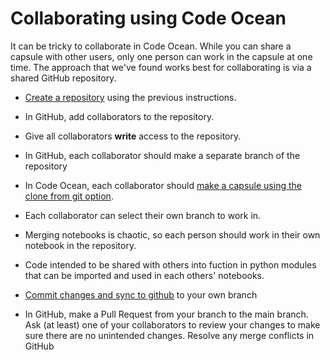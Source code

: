 # Collaborating using Code Ocean

It can be tricky to collaborate in Code Ocean. While you can share a capsule with other users, only one person can work in the capsule at one time. 
The approach that we've found works best for collaborating is via a shared GitHub repository. 

- [Create a repository](create-repo) using the previous instructions. 
- In GitHub, add collaborators to the repository. 

- Give all collaborators <b>write</b> access to the repository.
- In GitHub, each collaborator should make a separate branch of the repository

- In Code Ocean, each collaborator should [make a capsule using the clone from git option](capsule-clone).
- Each collaborator can select their own branch to work in.

- Merging notebooks is chaotic, so each person should work in their own notebook in the repository.
- Code intended to be shared with others into fuction in python modules that can be imported and used in each others' notebooks.
- [Commit changes and sync to github](sync-github) to your own branch
- In GitHub, make a Pull Request from your branch to the main branch. Ask (at least) one of your collaborators to review your changes to make sure there are no unintended changes. Resolve any merge conflicts in GitHub
